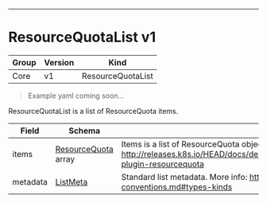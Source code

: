 

-----------
# ResourceQuotaList v1

Group        | Version     | Kind
------------ | ---------- | -----------
Core | v1 | ResourceQuotaList







> Example yaml coming soon...


ResourceQuotaList is a list of ResourceQuota items.



Field        | Schema     | Description
------------ | ---------- | -----------
items | [ResourceQuota](#resourcequota-v1) array | Items is a list of ResourceQuota objects. More info: http://releases.k8s.io/HEAD/docs/design/admission_control_resource_quota.md#admissioncontrol-plugin-resourcequota
metadata | [ListMeta](#listmeta-unversioned) | Standard list metadata. More info: http://releases.k8s.io/HEAD/docs/devel/api-conventions.md#types-kinds






